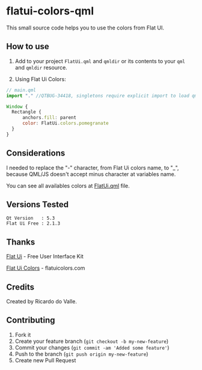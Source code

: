 flatui-colors-qml
=================

 This small source code helps you to use the colors from Flat UI.

## How to use

1. Add to your project `FlatUi.qml` and `qmldir` or its contents to your
`qml` and `qmldir` resource.

1. Using Flat Ui Colors:

````javascript
// main.qml
import "." //QTBUG-34418, singletons require explicit import to load qmldir file

Window {
  Rectangle {
      anchors.fill: parent
      color: FlatUi.colors.pomegranate
  }
}

````

## Considerations

I needed to replace the "-" character, from Flat Ui colors name, to  "_", because
QML/JS doesn't accept  minus character at variables name.

You can see all availables colors at [FlatUi.qml] file.

## Versions Tested

````
Qt Version   : 5.3
Flat Ui Free : 2.1.3
````

## Thanks

[Flat Ui] - Free User Interface Kit

[Flat Ui Colors] - flatuicolors.com

## Credits
Created by Ricardo do Valle.

## Contributing

1. Fork it
2. Create your feature branch (`git checkout -b my-new-feature`)
3. Commit your changes (`git commit -am 'Added some feature'`)
4. Push to the branch (`git push origin my-new-feature`)
5. Create new Pull Request

[Flat Ui]: http://designmodo.github.io/Flat-UI/
[Flat Ui Colors]: http://flatuicolors.com/
[FlatUi.qml]: FlatUi.qml
